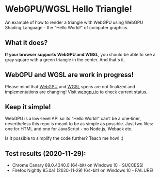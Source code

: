 # WebGPU/WGSL Hello Triangle!
An example of how to render a triangle with WebGPU using WebGPU Shading Language - the "Hello World!" of computer graphics.

## What it does?
**If your browser supports WebGPU and WGSL**, you should be able to see a gray square with a green triangle in the center. And that's it.

## WebGPU and WGSL are work in progress!
Please mind that [WebGPU](https://gpuweb.github.io/gpuweb) and [WGSL](https://gpuweb.github.io/gpuweb/wgsl.html) specs are not finalized and implementations are changing! Visit [webgpu.io](https://webgpu.io) to check current status.

## Keep it simple!
WebGPU is a low-level API so its “Hello World!” can’t be a one-liner, nevertheless this repo is meant to be as simple as possible. Just two files: one for HTML and one for JavaScript - no Node.js, Weback etc.

Is it possible to simplify the code further? Teach me how! :)

## Test results (2020-11-29):
- Chrome Canary 89.0.4340.0 (64-bit) on Windows 10 - SUCCESS!
- Firefox Nightly 85.0a1 (2020-11-29) (64-bit) on Windows 10 - FAILURE!
